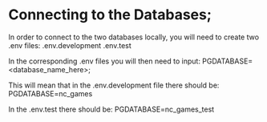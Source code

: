# Connecting to the Databases;

In order to connect to the two databases locally, you will need to create two .env files:
.env.development
.env.test

In the corresponding .env files you will then need to input:
PGDATABASE=<database_name_here>;


This will mean that in the .env.development file there should be:
PGDATABASE=nc_games

In the .env.test there should be:
PGDATABASE=nc_games_test
